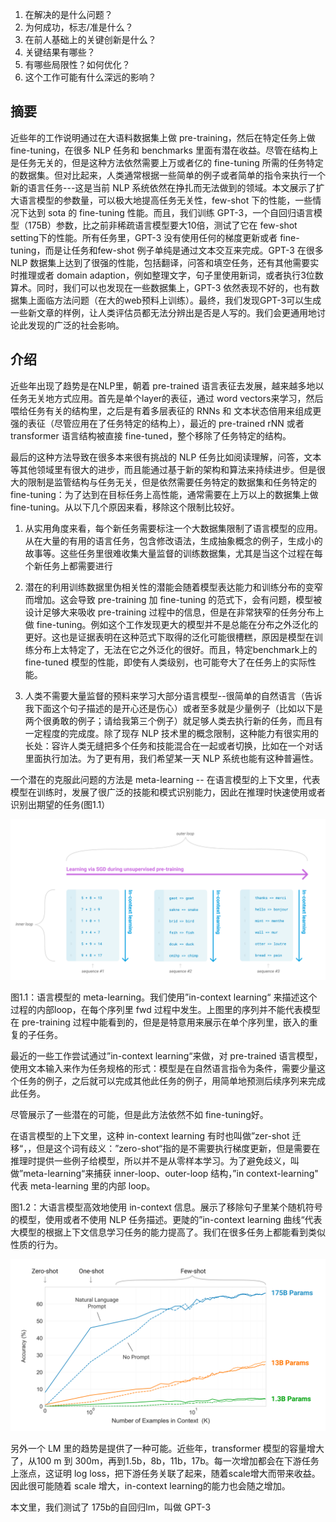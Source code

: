 1. 在解决的是什么问题？
2. 为何成功，标志/准是什么？
3. 在前人基础上的关键创新是什么？
4. 关键结果有哪些？
5. 有哪些局限性？如何优化？
6. 这个工作可能有什么深远的影响？

## 摘要
近些年的工作说明通过在大语料数据集上做 pre-training，然后在特定任务上做 fine-tuning，在很多 NLP 任务和 benchmarks 里面有潜在收益。尽管在结构上是任务无关的，但是这种方法依然需要上万或者亿的 fine-tuning 所需的任务特定的数据集。但对比起来，人类通常根据一些简单的例子或者简单的指令来执行一个新的语言任务---这是当前 NLP 系统依然在挣扎而无法做到的领域。本文展示了扩大语言模型的参数量，可以极大地提高任务无关性，few-shot 下的性能，一些情况下达到 sota 的 fine-tuning 性能。而且，我们训练 GPT-3，一个自回归语言模型（175B）参数，比之前非稀疏语言模型要大10倍，测试了它在 few-shot setting下的性能。所有任务里，GPT-3 没有使用任何的梯度更新或者 fine-tuning，而是让任务和few-shot 例子单纯是通过文本交互来完成。GPT-3 在很多 NLP 数据集上达到了很强的性能，包括翻译，问答和填空任务，还有其他需要实时推理或者 domain adaption，例如整理文字，句子里使用新词，或者执行3位数算术。同时，我们可以也发现在一些数据集上，GPT-3 依然表现不好的，也有数据集上面临方法问题（在大的web预料上训练）。最终，我们发现GPT-3可以生成一些新文章的样例，让人类评估员都无法分辨出是否是人写的。我们会更通用地讨论此发现的广泛的社会影响。

## 介绍
近些年出现了趋势是在NLP里，朝着 pre-trained 语言表征去发展，越来越多地以任务无关地方式应用。首先是单个layer的表征，通过 word vectors来学习，然后喂给任务有关的结构里，之后是有着多层表征的 RNNs 和 文本状态倍用来组成更强的表征（尽管应用在了任务特定的结构上），最近的 pre-trained rNN 或者 transformer 语言结构被直接 fine-tuned，整个移除了任务特定的结构。

最后的这种方法导致在很多本来很有挑战的 NLP 任务比如阅读理解，问答，文本等其他领域里有很大的进步，而且能通过基于新的架构和算法来持续进步。但是很大的限制是监管结构与任务无关，但是依然需要任务特定的数据集和任务特定的fine-tuning：为了达到在目标任务上高性能，通常需要在上万以上的数据集上做fine-tuning。从以下几个原因来看，移除这个限制比较好。

1. 从实用角度来看，每个新任务需要标注一个大数据集限制了语言模型的应用。从在大量的有用的语言任务，包含修改语法，生成抽象概念的例子，生成小的故事等。这些任务里很难收集大量监督的训练数据集，尤其是当这个过程在每个新任务上都需要进行

2. 潜在的利用训练数据里伪相关性的潜能会随着模型表达能力和训练分布的变窄而增加。这会导致 pre-training 加 fine-tuning 的范式下，会有问题，模型被设计足够大来吸收 pre-training 过程中的信息，但是在非常狭窄的任务分布上做 fine-tuning。例如这个工作发现更大的模型并不是总能在分布之外泛化的更好。这也是证据表明在这种范式下取得的泛化可能很槽糕，原因是模型在训练分布上太特定了，无法在它之外泛化的很好。而且，特定benchmark上的 fine-tuned 模型的性能，即使有人类级别，也可能夸大了在任务上的实际性能。

3. 人类不需要大量监督的预料来学习大部分语言模型--很简单的自然语言（告诉我下面这个句子描述的是开心还是伤心）或者至多就是少量例子（比如以下是两个很勇敢的例子；请给我第三个例子）就足够人类去执行新的任务，而且有一定程度的完成度。除了现存 NLP 技术里的概念限制，这种能力有很实用的长处：容许人类无缝把多个任务和技能混合在一起或者切换，比如在一个对话里面执行加法。为了更有用，我们希望某一天 NLP 系统也能有这种普遍性。

一个潜在的克服此问题的方法是 meta-learning -- 在语言模型的上下文里，代表模型在训练时，发展了很广泛的技能和模式识别能力，因此在推理时快速使用或者识别出期望的任务(图1.1）

![](imgs/language-models-meta-learning.png)

图1.1：语言模型的 meta-learning。我们使用”in-context learning“ 来描述这个过程的内部loop，在每个序列里 fwd 过程中发生。上图里的序列并不能代表模型在 pre-training 过程中能看到的，但是是特意用来展示在单个序列里，嵌入的重复的子任务。

最近的一些工作尝试通过”in-context learning“来做，对 pre-trained 语言模型，使用文本输入来作为任务规格的形式：模型是在自然语言指令为条件，需要少量这个任务的例子，之后就可以完成其他此任务的例子，用简单地预测后续序列来完成此任务。

尽管展示了一些潜在的可能，但是此方法依然不如 fine-tuning好。

在语言模型的上下文里，这种 in-context learning 有时也叫做”zer-shot 迁移“，，但是这个词有歧义：”zero-shot“指的是不需要执行梯度更新，但是需要在推理时提供一些例子给模型，所以并不是从零样本学习。为了避免歧义，叫做”meta-learning“来捕获 inner-loop、outer-loop 结构，”in context-learning" 代表 meta-learning 里的内部 loop。

图1.2：大语言模型高效地使用 in-context 信息。展示了移除句子里某个随机符号的模型，使用或者不使用 NLP 任务描述。更陡的”in-context learning 曲线“代表大模型的根据上下文信息学习任务的能力提高了。我们在很多任务上都能看到类似性质的行为。

![](imgs/larger-models-make-increasingly-efficient-useofin-context-information.png)

另外一个 LM 里的趋势是提供了一种可能。近些年，transformer 模型的容量增大了，从100 m 到 300m，再到1.5b，8b，11b，17b。每一次增加都会在下游任务上涨点，这证明 log loss，把下游任务关联了起来，随着scale增大而带来收益。因此很可能随着 scale 增大，in-context learning的能力也会随之增加。

本文里，我们测试了 175b的自回归lm，叫做 GPT-3
## 
